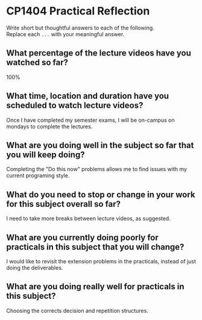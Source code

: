 # CP1404 Practical Reflection

Write short but thoughtful answers to each of the following.  
Replace each `...` with your meaningful answer.

## What percentage of the lecture videos have you watched so far?

100%

## What time, location and duration have you scheduled to watch lecture videos?

Once I have completed my semester exams, I will be on-campus on mondays to complete the lectures. 

## What are you doing well in the subject so far that you will keep doing?

Completing the "Do this now" problems allows me to find issues with my current programing style. 

## What do you need to stop or change in your work for this subject overall so far?

I need to take more breaks between lecture videos, as suggested. 

## What are you currently doing poorly for practicals in this subject that you will change?

I would like to revisit the extension problems in the practicals, instead of just doing the deliverables.

## What are you doing really well for practicals in this subject?

Choosing the corrects decision and repetition structures.
